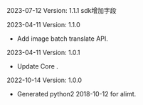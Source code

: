 2023-07-12 Version: 1.1.1
sdk增加字段

2023-04-11 Version: 1.1.0
- Add image batch translate API.

2023-04-11 Version: 1.0.1
- Update Core .

2022-10-14 Version: 1.0.0
- Generated python2 2018-10-12 for alimt.

